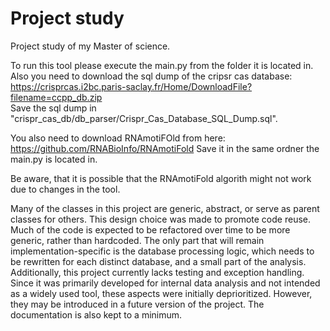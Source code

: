 # Project study
Project study of my Master of science.

To run this tool please execute the main.py from the folder it is located in.   
Also you need to  download the sql dump of the cripsr cas database:  
https://crisprcas.i2bc.paris-saclay.fr/Home/DownloadFile?filename=ccpp_db.zip  
Save the sql dump in "crispr_cas_db/db_parser/Crispr_Cas_Database_SQL_Dump.sql".

You also need to download RNAmotiFOld from here:  
https://github.com/RNABioInfo/RNAmotiFold
Save it in the same ordner the main.py is located in. 

Be aware, that it is possible that the RNAmotiFold algorith might not work due to changes in the tool.

Many of the classes in this project are generic, abstract, or serve as parent classes for others. This design choice was made to promote code reuse. Much of the code is expected to be refactored over time to be more generic, rather than hardcoded. The only part that will remain implementation-specific is the database processing logic, which needs to be rewritten for each distinct database, and a small part of the analysis.
Additionally, this project currently lacks testing and exception handling. Since it was primarily developed for internal data analysis and not intended as a widely used tool, these aspects were initially deprioritized. However, they may be introduced in a future version of the project. The documentation is also kept to a minimum.